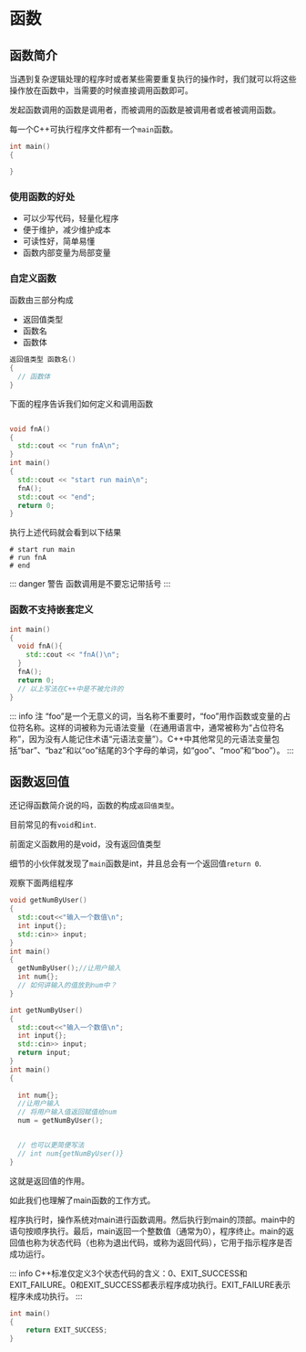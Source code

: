 # 函数

## 函数简介

当遇到复杂逻辑处理的程序时或者某些需要重复执行的操作时，我们就可以将这些操作放在函数中，当需要的时候直接调用函数即可。

发起函数调用的函数是调用者，而被调用的函数是被调用者或者被调用函数。

每一个C++可执行程序文件都有一个`main`函数。

~~~C++
int main()
{

}
~~~

### 使用函数的好处

- 可以少写代码，轻量化程序
- 便于维护，减少维护成本
- 可读性好，简单易懂
- 函数内部变量为局部变量

### 自定义函数

函数由三部分构成

- 返回值类型
- 函数名
- 函数体

```C++
返回值类型 函数名()
{
  // 函数体
}
```

下面的程序告诉我们如何定义和调用函数

```C++

void fnA()
{
  std::cout << "run fnA\n";
}
int main()
{
  std::cout << "start run main\n";
  fnA();
  std::cout << "end";
  return 0;
}
```

执行上述代码就会看到以下结果

```shell
# start run main
# run fnA
# end
```

::: danger 警告
函数调用是不要忘记带括号
:::

### 函数不支持嵌套定义

```C++
int main()
{
  void fnA(){
    std::cout << "fnA()\n";
  }
  fnA();
  return 0;
  // 以上写法在C++中是不被允许的
}
```

::: info 注
“foo”是一个无意义的词，当名称不重要时，“foo”用作函数或变量的占位符名称。这样的词被称为元语法变量（在通用语言中，通常被称为“占位符名称”，因为没有人能记住术语“元语法变量”）。C++中其他常见的元语法变量包括“bar”、“baz”和以“oo”结尾的3个字母的单词，如“goo”、“moo”和“boo”）。
:::

## 函数返回值

还记得函数简介说的吗，函数的构成`返回值类型`。

目前常见的有`void`和`int`.

前面定义函数用的是void，没有返回值类型

细节的小伙伴就发现了`main`函数是int，并且总会有一个返回值`return 0`.

观察下面两组程序

```C++
void getNumByUser()
{
  std::cout<<"输入一个数值\n";
  int input{};
  std::cin>> input;
}
int main()
{
  getNumByUser();//让用户输入
  int num{};
  // 如何讲输入的值放到num中？
}
```

```C++
int getNumByUser()
{
  std::cout<<"输入一个数值\n";
  int input{};
  std::cin>> input;
  return input;
}
int main()
{
  
  int num{};
  //让用户输入
  // 将用户输入值返回赋值给num
  num = getNumByUser();


  // 也可以更简便写法
  // int num{getNumByUser()}
}
```

这就是返回值的作用。

如此我们也理解了main函数的工作方式。

程序执行时，操作系统对main进行函数调用。然后执行到main的顶部。main中的语句按顺序执行。最后，main返回一个整数值（通常为0），程序终止。main的返回值也称为状态代码（也称为退出代码，或称为返回代码），它用于指示程序是否成功运行。

::: info
C++标准仅定义3个状态代码的含义：0、EXIT_SUCCESS和EXIT_FAILURE。0和EXIT_SUCCESS都表示程序成功执行。EXIT_FAILURE表示程序未成功执行。
:::

~~~C++
int main()
{
    return EXIT_SUCCESS;
}
~~~